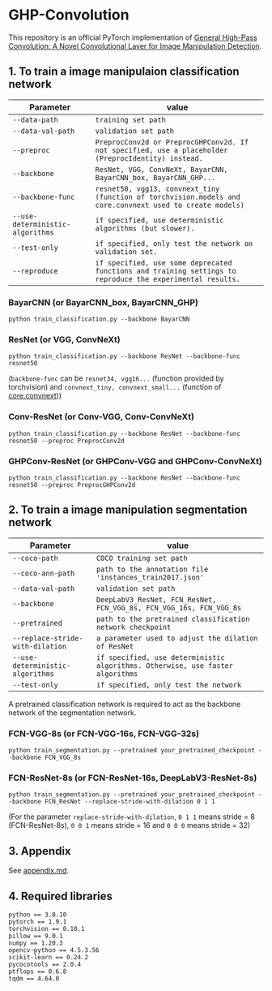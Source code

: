 # GHP-Convolution
This repository is an official PyTorch implementation of [General High-Pass Convolution: A Novel Convolutional Layer for Image Manipulation Detection](https://link.springer.com/chapter/10.1007/978-3-031-18907-4_11).

## 1. To train a image manipulaion classification network
| Parameter                        | value                                                                              |
| -------------------------------- | ---------------------------------------------------------------------------------- |
| `--data-path`                    | `training set path`                                                                |
| `--data-val-path`                | `validation set path`                                                              |
| `--preproc`                      | `PreprocConv2d or PreprocGHPConv2d. If not specified, use a placeholder (PreprocIdentity) instead.`  |
| `--backbone`                     | `ResNet, VGG, ConvNeXt, BayarCNN, BayarCNN_box, BayarCNN_GHP...`                   |
| `--backbone-func`                | `resnet50, vgg13, convnext_tiny (function of torchvision.models and core.convnext used to create models)` |
| `--use-deterministic-algorithms` | `if specified, use deterministic algorithms (but slower).`                         |
| `--test-only`                    | `if specified, only test the network on validation set.`                           |
| `--reproduce`                    | `if specified, use some deprecated functions and training settings to reproduce the experimental results.` |
### BayarCNN (or BayarCNN_box, BayarCNN_GHP)
```
python train_classification.py --backbone BayarCNN
```
### ResNet (or VGG, ConvNeXt)
```
python train_classification.py --backbone ResNet --backbone-func resnet50
```
(`backbone-func` can be `resnet34, vgg16...` (function provided by torchvision) and `convnext_tiny, convnext_small...` (function of [core.convnext](core/convnext.py)))
### Conv-ResNet (or Conv-VGG, Conv-ConvNeXt)
```
python train_classification.py --backbone ResNet --backbone-func resnet50 --preproc PreprocConv2d
```
### GHPConv-ResNet (or GHPConv-VGG and GHPConv-ConvNeXt)
```
python train_classification.py --backbone ResNet --backbone-func resnet50 --preproc PreprocGHPConv2d
```

## 2. To train a image manipulation segmentation network
| Parameter                        | value                                                                              |
| -------------------------------- | ---------------------------------------------------------------------------------- |
| `--coco-path`                    | `COCO training set path`                                                           |
| `--coco-ann-path`                | `path to the annotation file 'instances_train2017.json'`                           |
| `--data-val-path`                | `validation set path`                                                              |
| `--backbone`                     | `DeepLabV3_ResNet, FCN_ResNet, FCN_VGG_8s, FCN_VGG_16s, FCN_VGG_8s`                |
| `--pretrained`                   | `path to the pretrained classification network checkpoint`                         |
| `--replace-stride-with-dilation` | `a parameter used to adjust the dilation of ResNet`                                |
| `--use-deterministic-algorithms` | `if specified, use deterministic algorithms. Otherwise, use faster algorithms`     |
| `--test-only`                    | `if specified, only test the network`                                              |

A pretrained classification network is required to act as the backbone network of the segmentation network.
### FCN-VGG-8s (or FCN-VGG-16s, FCN-VGG-32s)
```
python train_segmentation.py --pretrained your_pretrained_checkpoint --backbone FCN_VGG_8s
```
### FCN-ResNet-8s (or FCN-ResNet-16s, DeepLabV3-ResNet-8s)
```
python train_segmentation.py --pretrained your_pretrained_checkpoint --backbone FCN_ResNet --replace-stride-with-dilation 0 1 1
```
(For the parameter `replace-stride-with-dilation`, `0 1 1` means stride = 8 (FCN-ResNet-8s), `0 0 1` means stride = 16 and `0 0 0` means stride = 32)

## 3. Appendix
 See [appendix.md](appendix.md).
 
## 4. Required libraries 
`python == 3.8.10`  
`pytorch == 1.9.1`  
`torchvision == 0.10.1`  
`pillow == 9.0.1`  
`numpy == 1.20.3`  
`opencv-python == 4.5.3.56`  
`scikit-learn == 0.24.2`  
`pycocotools == 2.0.4`  
`ptflops == 0.6.8`  
`tqdm == 4.64.0`  
